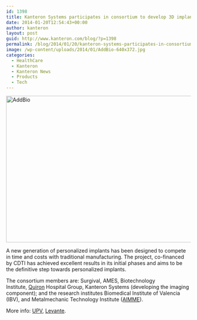 ```yaml
---
id: 1398
title: Kanteron Systems participates in consortium to develop 3D implants
date: 2014-01-20T12:54:43+00:00
author: kanteron
layout: post
guid: http://www.kanteron.com/blog/?p=1398
permalink: /blog/2014/01/20/kanteron-systems-participates-in-consortium-to-develop-3d-implants/
image: /wp-content/uploads/2014/01/AddBio-640x372.jpg
categories:
  - HealthCare
  - Kanteron
  - Kanteron News
  - Products
  - Tech
---
```

<img class="aligncenter size-full wp-image-1401" alt="AddBio" src="http://blog.kanteron.com/wp-content/uploads/2014/01/AddBio.jpg" width="640" height="400" srcset="http://blog.kanteron.com/wp-content/uploads/2014/01/AddBio.jpg 640w, http://blog.kanteron.com/wp-content/uploads/2014/01/AddBio-300x187.jpg 300w" sizes="(max-width: 640px) 100vw, 640px" />

A new generation of personalized implants has been designed to compete in time and costs with traditional manufacturing. The project, co-financed by CDTI has achieved excellent results in its initial phases and aims to be the definitive step towards personalized implants.

The consortium members are: Surgival, AMES, Biotechnology Institute, <a title="http://www.quiron.es/es/noticias/implantes_personalizados_proyecto_addbio" href="http://www.quiron.es/es/noticias/implantes_personalizados_proyecto_addbio" target="_blank">Quiron</a> Hospital Group, Kanteron Systems (developing the imaging component); and the research institutes Biomedical Institute of Valencia (IBV), and Metalmechanic Technology Institute (<a title="http://www.aimme.es/informacion/informativo/ficha.asp?id=2922" href="http://www.aimme.es/informacion/informativo/ficha.asp?id=2922" target="_blank">AIMME</a>).

More info: <a title="http://cpi.upv.es/area-de-medios/noticias/i/53268/486/la-impresion-3d-de-implantes-personalizados-mas-cerca-gracias-al-proyecto-addbio" href="http://cpi.upv.es/area-de-medios/noticias/i/53268/486/la-impresion-3d-de-implantes-personalizados-mas-cerca-gracias-al-proyecto-addbio" target="_blank">UPV</a>, <a title="http://www.levante-emv.com/comunitat-valenciana/2013/09/08/protesis-impresion-3-d/1030713.html" href="http://www.levante-emv.com/comunitat-valenciana/2013/09/08/protesis-impresion-3-d/1030713.html" target="_blank">Levante</a>.

&nbsp;